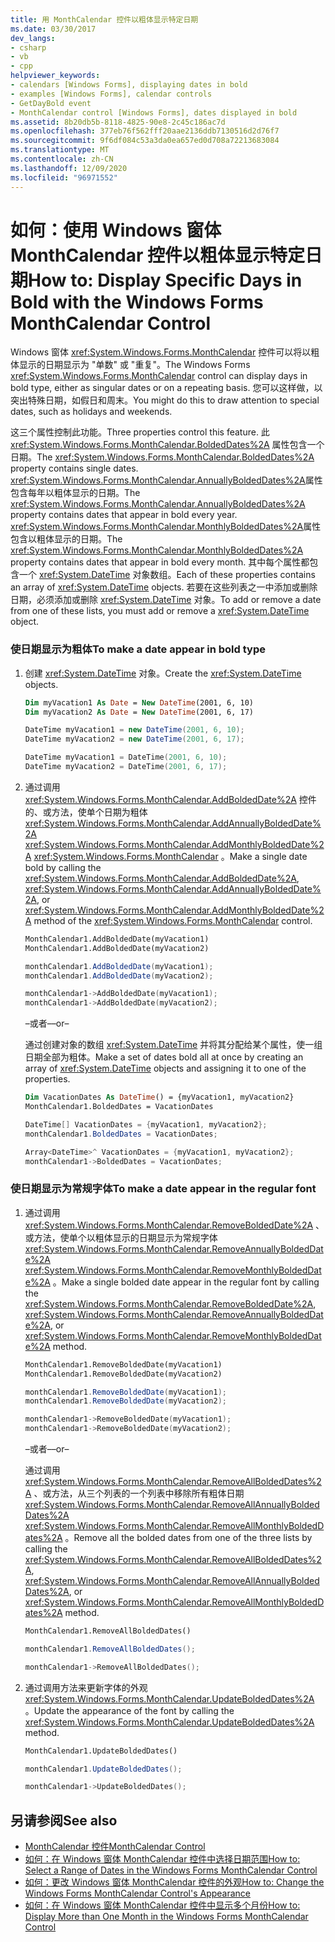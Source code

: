 ```yaml
---
title: 用 MonthCalendar 控件以粗体显示特定日期
ms.date: 03/30/2017
dev_langs:
- csharp
- vb
- cpp
helpviewer_keywords:
- calendars [Windows Forms], displaying dates in bold
- examples [Windows Forms], calendar controls
- GetDayBold event
- MonthCalendar control [Windows Forms], dates displayed in bold
ms.assetid: 8b20db5b-8118-4825-90e8-2c45c186ac7d
ms.openlocfilehash: 377eb76f562fff20aae2136ddb7130516d2d76f7
ms.sourcegitcommit: 9f6df084c53a3da0ea657ed0d708a72213683084
ms.translationtype: MT
ms.contentlocale: zh-CN
ms.lasthandoff: 12/09/2020
ms.locfileid: "96971552"
---
```

# <a name="how-to-display-specific-days-in-bold-with-the-windows-forms-monthcalendar-control"></a><span data-ttu-id="1429d-102">如何：使用 Windows 窗体 MonthCalendar 控件以粗体显示特定日期</span><span class="sxs-lookup"><span data-stu-id="1429d-102">How to: Display Specific Days in Bold with the Windows Forms MonthCalendar Control</span></span>
<span data-ttu-id="1429d-103">Windows 窗体 <xref:System.Windows.Forms.MonthCalendar> 控件可以将以粗体显示的日期显示为 "单数" 或 "重复"。</span><span class="sxs-lookup"><span data-stu-id="1429d-103">The Windows Forms <xref:System.Windows.Forms.MonthCalendar> control can display days in bold type, either as singular dates or on a repeating basis.</span></span> <span data-ttu-id="1429d-104">您可以这样做，以突出特殊日期，如假日和周末。</span><span class="sxs-lookup"><span data-stu-id="1429d-104">You might do this to draw attention to special dates, such as holidays and weekends.</span></span>  
  
 <span data-ttu-id="1429d-105">这三个属性控制此功能。</span><span class="sxs-lookup"><span data-stu-id="1429d-105">Three properties control this feature.</span></span> <span data-ttu-id="1429d-106">此 <xref:System.Windows.Forms.MonthCalendar.BoldedDates%2A> 属性包含一个日期。</span><span class="sxs-lookup"><span data-stu-id="1429d-106">The <xref:System.Windows.Forms.MonthCalendar.BoldedDates%2A> property contains single dates.</span></span> <span data-ttu-id="1429d-107"><xref:System.Windows.Forms.MonthCalendar.AnnuallyBoldedDates%2A>属性包含每年以粗体显示的日期。</span><span class="sxs-lookup"><span data-stu-id="1429d-107">The <xref:System.Windows.Forms.MonthCalendar.AnnuallyBoldedDates%2A> property contains dates that appear in bold every year.</span></span> <span data-ttu-id="1429d-108"><xref:System.Windows.Forms.MonthCalendar.MonthlyBoldedDates%2A>属性包含以粗体显示的日期。</span><span class="sxs-lookup"><span data-stu-id="1429d-108">The <xref:System.Windows.Forms.MonthCalendar.MonthlyBoldedDates%2A> property contains dates that appear in bold every month.</span></span> <span data-ttu-id="1429d-109">其中每个属性都包含一个 <xref:System.DateTime> 对象数组。</span><span class="sxs-lookup"><span data-stu-id="1429d-109">Each of these properties contains an array of <xref:System.DateTime> objects.</span></span> <span data-ttu-id="1429d-110">若要在这些列表之一中添加或删除日期，必须添加或删除 <xref:System.DateTime> 对象。</span><span class="sxs-lookup"><span data-stu-id="1429d-110">To add or remove a date from one of these lists, you must add or remove a <xref:System.DateTime> object.</span></span>  
  
### <a name="to-make-a-date-appear-in-bold-type"></a><span data-ttu-id="1429d-111">使日期显示为粗体</span><span class="sxs-lookup"><span data-stu-id="1429d-111">To make a date appear in bold type</span></span>  
  
1. <span data-ttu-id="1429d-112">创建 <xref:System.DateTime> 对象。</span><span class="sxs-lookup"><span data-stu-id="1429d-112">Create the <xref:System.DateTime> objects.</span></span>  
  
    ```vb  
    Dim myVacation1 As Date = New DateTime(2001, 6, 10)  
    Dim myVacation2 As Date = New DateTime(2001, 6, 17)  
    ```  
  
    ```csharp  
    DateTime myVacation1 = new DateTime(2001, 6, 10);  
    DateTime myVacation2 = new DateTime(2001, 6, 17);  
    ```  
  
    ```cpp  
    DateTime myVacation1 = DateTime(2001, 6, 10);  
    DateTime myVacation2 = DateTime(2001, 6, 17);  
    ```  
  
2. <span data-ttu-id="1429d-113">通过调用 <xref:System.Windows.Forms.MonthCalendar.AddBoldedDate%2A> 控件的、或方法，使单个日期为粗体 <xref:System.Windows.Forms.MonthCalendar.AddAnnuallyBoldedDate%2A> <xref:System.Windows.Forms.MonthCalendar.AddMonthlyBoldedDate%2A> <xref:System.Windows.Forms.MonthCalendar> 。</span><span class="sxs-lookup"><span data-stu-id="1429d-113">Make a single date bold by calling the <xref:System.Windows.Forms.MonthCalendar.AddBoldedDate%2A>, <xref:System.Windows.Forms.MonthCalendar.AddAnnuallyBoldedDate%2A>, or <xref:System.Windows.Forms.MonthCalendar.AddMonthlyBoldedDate%2A> method of the <xref:System.Windows.Forms.MonthCalendar> control.</span></span>  
  
    ```vb  
    MonthCalendar1.AddBoldedDate(myVacation1)  
    MonthCalendar1.AddBoldedDate(myVacation2)  
    ```  
  
    ```csharp  
    monthCalendar1.AddBoldedDate(myVacation1);  
    monthCalendar1.AddBoldedDate(myVacation2);  
    ```  
  
    ```cpp  
    monthCalendar1->AddBoldedDate(myVacation1);  
    monthCalendar1->AddBoldedDate(myVacation2);  
    ```  
  
     <span data-ttu-id="1429d-114">–或者–</span><span class="sxs-lookup"><span data-stu-id="1429d-114">–or–</span></span>  
  
     <span data-ttu-id="1429d-115">通过创建对象的数组 <xref:System.DateTime> 并将其分配给某个属性，使一组日期全部为粗体。</span><span class="sxs-lookup"><span data-stu-id="1429d-115">Make a set of dates bold all at once by creating an array of <xref:System.DateTime> objects and assigning it to one of the properties.</span></span>  
  
    ```vb  
    Dim VacationDates As DateTime() = {myVacation1, myVacation2}  
    MonthCalendar1.BoldedDates = VacationDates  
    ```  
  
    ```csharp  
    DateTime[] VacationDates = {myVacation1, myVacation2};  
    monthCalendar1.BoldedDates = VacationDates;  
    ```  
  
    ```cpp  
    Array<DateTime>^ VacationDates = {myVacation1, myVacation2};  
    monthCalendar1->BoldedDates = VacationDates;  
    ```  
  
### <a name="to-make-a-date-appear-in-the-regular-font"></a><span data-ttu-id="1429d-116">使日期显示为常规字体</span><span class="sxs-lookup"><span data-stu-id="1429d-116">To make a date appear in the regular font</span></span>  
  
1. <span data-ttu-id="1429d-117">通过调用 <xref:System.Windows.Forms.MonthCalendar.RemoveBoldedDate%2A> 、或方法，使单个以粗体显示的日期显示为常规字体 <xref:System.Windows.Forms.MonthCalendar.RemoveAnnuallyBoldedDate%2A> <xref:System.Windows.Forms.MonthCalendar.RemoveMonthlyBoldedDate%2A> 。</span><span class="sxs-lookup"><span data-stu-id="1429d-117">Make a single bolded date appear in the regular font by calling the <xref:System.Windows.Forms.MonthCalendar.RemoveBoldedDate%2A>, <xref:System.Windows.Forms.MonthCalendar.RemoveAnnuallyBoldedDate%2A>, or <xref:System.Windows.Forms.MonthCalendar.RemoveMonthlyBoldedDate%2A> method.</span></span>  
  
    ```vb  
    MonthCalendar1.RemoveBoldedDate(myVacation1)  
    MonthCalendar1.RemoveBoldedDate(myVacation2)  
    ```  
  
    ```csharp  
    monthCalendar1.RemoveBoldedDate(myVacation1);  
    monthCalendar1.RemoveBoldedDate(myVacation2);  
    ```  
  
    ```cpp  
    monthCalendar1->RemoveBoldedDate(myVacation1);  
    monthCalendar1->RemoveBoldedDate(myVacation2);  
    ```  
  
     <span data-ttu-id="1429d-118">–或者–</span><span class="sxs-lookup"><span data-stu-id="1429d-118">–or–</span></span>  
  
     <span data-ttu-id="1429d-119">通过调用 <xref:System.Windows.Forms.MonthCalendar.RemoveAllBoldedDates%2A> 、或方法，从三个列表的一个列表中移除所有粗体日期 <xref:System.Windows.Forms.MonthCalendar.RemoveAllAnnuallyBoldedDates%2A> <xref:System.Windows.Forms.MonthCalendar.RemoveAllMonthlyBoldedDates%2A> 。</span><span class="sxs-lookup"><span data-stu-id="1429d-119">Remove all the bolded dates from one of the three lists by calling the <xref:System.Windows.Forms.MonthCalendar.RemoveAllBoldedDates%2A>, <xref:System.Windows.Forms.MonthCalendar.RemoveAllAnnuallyBoldedDates%2A>, or <xref:System.Windows.Forms.MonthCalendar.RemoveAllMonthlyBoldedDates%2A> method.</span></span>  
  
    ```vb  
    MonthCalendar1.RemoveAllBoldedDates()  
    ```  
  
    ```csharp  
    monthCalendar1.RemoveAllBoldedDates();  
    ```  
  
    ```cpp  
    monthCalendar1->RemoveAllBoldedDates();  
    ```  
  
2. <span data-ttu-id="1429d-120">通过调用方法来更新字体的外观 <xref:System.Windows.Forms.MonthCalendar.UpdateBoldedDates%2A> 。</span><span class="sxs-lookup"><span data-stu-id="1429d-120">Update the appearance of the font by calling the <xref:System.Windows.Forms.MonthCalendar.UpdateBoldedDates%2A> method.</span></span>  
  
    ```vb  
    MonthCalendar1.UpdateBoldedDates()  
    ```  
  
    ```csharp  
    monthCalendar1.UpdateBoldedDates();  
    ```  
  
    ```cpp  
    monthCalendar1->UpdateBoldedDates();  
    ```  
  
## <a name="see-also"></a><span data-ttu-id="1429d-121">另请参阅</span><span class="sxs-lookup"><span data-stu-id="1429d-121">See also</span></span>

- [<span data-ttu-id="1429d-122">MonthCalendar 控件</span><span class="sxs-lookup"><span data-stu-id="1429d-122">MonthCalendar Control</span></span>](monthcalendar-control-windows-forms.md)
- [<span data-ttu-id="1429d-123">如何：在 Windows 窗体 MonthCalendar 控件中选择日期范围</span><span class="sxs-lookup"><span data-stu-id="1429d-123">How to: Select a Range of Dates in the Windows Forms MonthCalendar Control</span></span>](how-to-select-a-range-of-dates-in-the-windows-forms-monthcalendar-control.md)
- [<span data-ttu-id="1429d-124">如何：更改 Windows 窗体 MonthCalendar 控件的外观</span><span class="sxs-lookup"><span data-stu-id="1429d-124">How to: Change the Windows Forms MonthCalendar Control's Appearance</span></span>](how-to-change-monthcalendar-control-appearance.md)
- [<span data-ttu-id="1429d-125">如何：在 Windows 窗体 MonthCalendar 控件中显示多个月份</span><span class="sxs-lookup"><span data-stu-id="1429d-125">How to: Display More than One Month in the Windows Forms MonthCalendar Control</span></span>](display-more-than-one-month-wf-monthcalendar-control.md)

